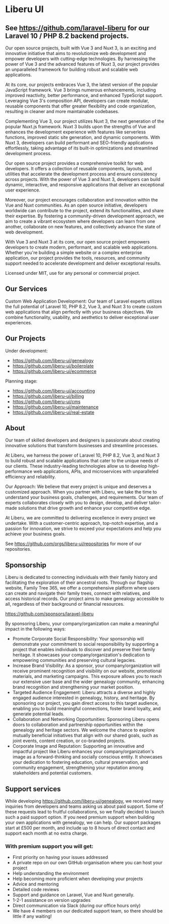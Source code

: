 # Liberu UI
## See https://github.com/laravel-liberu for our Laravel 10 / PHP 8.2 backend projects.

Our open source projects, built with Vue 3 and Nuxt 3, is an exciting and innovative initiative that aims to revolutionize web development and empower developers with cutting-edge technologies. By harnessing the power of Vue 3 and the advanced features of Nuxt 3, our project provides an unparalleled framework for building robust and scalable web applications.

At its core, our projects embraces Vue 3, the latest version of the popular JavaScript framework. Vue 3 brings numerous enhancements, including improved reactivity, better performance, and enhanced TypeScript support. Leveraging Vue 3's composition API, developers can create modular, reusable components that offer greater flexibility and code organization, resulting in cleaner and more maintainable codebases.

Complementing Vue 3, our project utilizes Nuxt 3, the next generation of the popular Nuxt.js framework. Nuxt 3 builds upon the strengths of Vue and enhances the development experience with features like serverless functions, improved static site generation, and dynamic components. With Nuxt 3, developers can build performant and SEO-friendly applications effortlessly, taking advantage of its built-in optimizations and streamlined development process.

Our open source project provides a comprehensive toolkit for web developers. It offers a collection of reusable components, layouts, and utilities that accelerate the development process and ensure consistency across projects. With the power of Vue 3 and Nuxt 3, developers can build dynamic, interactive, and responsive applications that deliver an exceptional user experience.

Moreover, our project encourages collaboration and innovation within the Vue and Nuxt communities. As an open source initiative, developers worldwide can contribute to the project, extend its functionalities, and share their expertise. By fostering a community-driven development approach, we aim to create a vibrant ecosystem where developers can learn from one another, collaborate on new features, and collectively advance the state of web development.

With Vue 3 and Nuxt 3 at its core, our open source project empowers developers to create modern, performant, and scalable web applications. Whether you're building a simple website or a complex enterprise application, our project provides the tools, resources, and community support needed to accelerate development and deliver exceptional results.

Licensed under MIT, use for any personal or commercial project.

## Our Services

Custom Web Application Development: Our team of Laravel experts utilizes the full potential of Laravel 10, PHP 8.2, Vue 3, and Nuxt 3 to create custom web applications that align perfectly with your business objectives. We combine functionality, usability, and aesthetics to deliver exceptional user experiences.

## Our Projects

Under development:

* https://github.com/liberu-ui/genealogy
* https://github.com/liberu-ui/boilerplate
* https://github.com/liberu-ui/ecommerce

Planning stage:

* https://github.com/liberu-ui/accounting
* https://github.com/liberu-ui/billing
* https://github.com/liberu-ui/cms
* https://github.com/liberu-ui/maintenance
* https://github.com/liberu-ui/real-estate

## About
Our team of skilled developers and designers is passionate about creating innovative solutions that transform businesses and streamline processes.

At Liberu, we harness the power of Laravel 10, PHP 8.2, Vue 3, and Nuxt 3 to build robust and scalable applications that cater to the unique needs of our clients. These industry-leading technologies allow us to develop high-performance web applications, APIs, and microservices with unparalleled efficiency and reliability.

Our Approach:
We believe that every project is unique and deserves a customized approach. When you partner with Liberu, we take the time to understand your business goals, challenges, and requirements. Our team of experts collaborates closely with you to design, develop, and deliver tailor-made solutions that drive growth and enhance your competitive edge.

At Liberu, we are committed to delivering excellence in every project we undertake. With a customer-centric approach, top-notch expertise, and a passion for innovation, we strive to exceed your expectations and help you achieve your business goals.


See https://github.com/orgs/liberu-ui/repositories for more of our repositories.
## Sponsorship
Liberu is dedicated to connecting individuals with their family history and facilitating the exploration of their ancestral roots. Through our flagship website, Family Tree 365, we offer a comprehensive platform where users can create and navigate their family trees, connect with relatives, and access historical records. Our project aims to make genealogy accessible to all, regardless of their background or financial resources.

https://github.com/sponsors/laravel-liberu

By sponsoring Liberu, your company/organization can make a meaningful impact in the following ways:

* Promote Corporate Social Responsibility: Your sponsorship will demonstrate your commitment to social responsibility by supporting a project that enables individuals to discover and preserve their family heritage. It showcases your company/organization's dedication to empowering communities and preserving cultural legacies.
* Increase Brand Visibility: As a sponsor, your company/organization will receive prominent recognition and visibility on our website, promotional materials, and marketing campaigns. This exposure allows you to reach our extensive user base and the wider genealogy community, enhancing brand recognition and strengthening your market position.
* Targeted Audience Engagement: Liberu attracts a diverse and highly engaged audience interested in genealogy, history, and heritage. By sponsoring our project, you gain direct access to this target audience, enabling you to build meaningful connections, foster brand loyalty, and generate potential leads.
* Collaboration and Networking Opportunities: Sponsoring Liberu opens doors to collaboration and partnership opportunities within the genealogy and heritage sectors. We welcome the chance to explore mutually beneficial initiatives that align with our shared goals, such as joint events, content creation, or co-branded projects.
* Corporate Image and Reputation: Supporting an innovative and impactful project like Liberu enhances your company/organization's image as a forward-thinking and socially conscious entity. It showcases your dedication to fostering education, cultural preservation, and community engagement, strengthening your reputation among stakeholders and potential customers.

## Support services  
While developing https://github.com/liberu-ui/genealogy, we received many inquiries from developers and teams asking us about paid support. Some of these requests lead to fruitful collaborations, so we finally decided to launch such a paid support option.
If you need premium support when building your own applications with genealogy, we can help. Our support packages start at £500 per month, and include up to 8 hours of direct contact and support each month at no extra charge.
### With premium support you will get:

* First priority on having your issues addressed
* A private repo on our own GitHub organisation where you can host your project
* Help understanding the environment
* Help becoming more proficient when developing your projects
* Advice and mentoring
* Detailed code reviews
* Support and guidance on Laravel, Vue and Nuxt generally. 
* 1-2-1 assistance on version upgrades
* Direct communication via Slack (during our office hours only)
* We have 4 members on our dedicated support team, so there should be little if any waiting!
